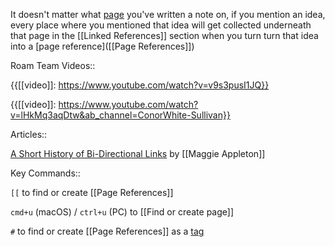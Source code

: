 It doesn't matter what [page]([[Pages]]) you've written a note on, if you mention an idea, every place where you mentioned that idea will get collected underneath that page in the [[Linked References]] section when you turn turn that idea into a [page reference]([[Page References]])

Roam Team Videos::

{{[[video]]: https://www.youtube.com/watch?v=v9s3pusI1JQ}}

{{[[video]]: https://www.youtube.com/watch?v=lHkMq3aqDtw&ab_channel=ConorWhite-Sullivan}}

Articles::

[A Short History of Bi-Directional Links](https://maggieappleton.com/bidirectionals) by [[Maggie Appleton]]

Key Commands::

`[[` to find or create [[Page References]]

`cmd+u` (macOS) / `ctrl+u` (PC) to [[Find or create page]]

`#` to find or create [[Page References]] as a [tag]([[Tags]])

